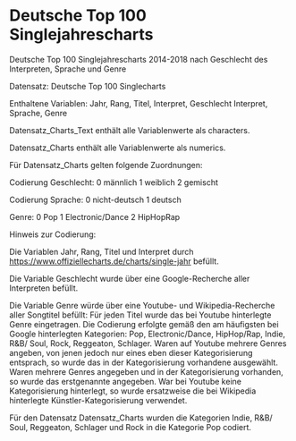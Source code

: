 # Deutsche Top 100 Singlejahrescharts
Deutsche Top 100 Singlejahrescharts 2014-2018 nach Geschlecht des Interpreten, Sprache und Genre 

Datensatz: Deutsche Top 100 Singlecharts

Enthaltene Variablen: Jahr, Rang, Titel, Interpret, Geschlecht Interpret, Sprache, Genre

Datensatz_Charts_Text enthält alle Variablenwerte als characters.

Datensatz_Charts enthält alle Variablenwerte als numerics. 

Für Datensatz_Charts gelten folgende Zuordnungen:

Codierung Geschlecht: 0 männlich 1 weiblich 2 gemischt

Codierung Sprache: 0 nicht-deutsch 1 deutsch

Genre: 0 Pop 1 Electronic/Dance 2 HipHopRap

Hinweis zur Codierung:

Die Variablen Jahr, Rang, Titel und Interpret durch https://www.offiziellecharts.de/charts/single-jahr befüllt.

Die Variable Geschlecht wurde über eine Google-Recherche aller Interpreten befüllt. 

Die Variable Genre würde über eine Youtube- und Wikipedia-Recherche aller Songtitel befüllt: Für jeden Titel wurde das bei Youtube hinterlegte Genre eingetragen. Die Codierung erfolgte gemäß den am häufigsten bei Google hinterlegten Kategorien: Pop, Electronic/Dance, HipHop/Rap, Indie, R&B/ Soul, Rock, Reggeaton, Schlager. Waren auf Youtube mehrere Genres angeben, von jenen jedoch nur eines eben dieser Kategorisierung entsprach, so wurde das in der Kategorisierung vorhandene ausgewählt. Waren mehrere Genres angegeben und in der Kategorisierung vorhanden, so wurde das erstgenannte angegeben. War bei Youtube keine Kategorisierung hinterlegt, so wurde ersatzweise die bei Wikipedia hinterlegte Künstler-Kategorisierung verwendet.

Für den Datensatz Datensatz_Charts wurden die Kategorien Indie, R&B/ Soul, Reggeaton, Schlager und Rock in die Kategorie Pop codiert.
